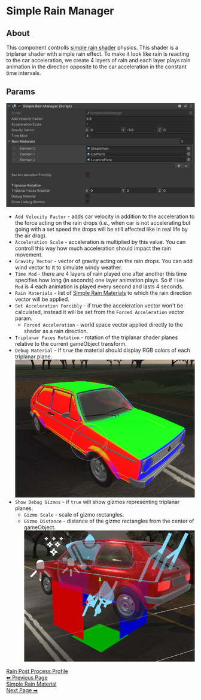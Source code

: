 # Simple Rain Manager

## About
This component controlls [simple rain shader](/SimpleRainMaterial) physics. This shader is a triplanar shader with simple rain effect. To make it look like rain is reacting to the car acceleration, we create 4 layers of rain and each layer plays rain animation in the direction opposite to the car acceleration in the constant time intervals.

## Params
<img src="_media/simple_rain_manager.png" alt="Simple Rain Manager" width="800" />

- `Add Velocity Factor` - adds car velocity in addition to the acceleration to the force acting on the rain drops (i.e., when car is not accelerating but going with a set speed the drops will be still affected like in real life by the air drag).
- `Acceleration Scale` - acceleration is multiplied by this value. You can controll this way how much acceleration should impact the rain movement.
- `Gravity Vector` - vector of gravity acting on the rain drops. You can add wind vector to it to simulate windy weather.
- `Time Mod` - there are 4 layers of rain played one after another this time specifies how long (in seconds) one layer animation plays. So if `Time Mod` is 4 each animation is played every second and lasts 4 seconds.
- `Rain Materials` - list of [Simple Rain Materials](/SimpleRainMaterial) to which the rain direction vector will be applied.
- `Set Acceleration Forcibly` - if true the acceleration vector won't be calculated, instead it will be set from the `Forced Acceleration` vector param.
  - `Forced Acceleration` - world space vector applied directly to the shader as a rain direction.
- `Triplanar Faces Rotation` - rotation of the triplanar shader planes relative to the current gameObject transform.
- `Debug Material` - if `true` the material should display RGB colors of each triplanar plane.<br/>
  <img src="_media/simple_debug_material.png" alt="Simple Rain Debug Material" width="800" />
- `Show Debug Gizmos` - if `true` will show gizmos representing triplanar planes.
  - `Gizmo Scale` - scale of gizmo rectangles.
  - `Gizmo Distance` - distance of the gizmo rectangles from the center of gameObject.<br/>
  <img src="_media/simple_debug_gizmos.png" alt="Simple Rain Debug Gizmos" width="800" /><br/>


<div class="page-nav">
  <a href="#/RainPostProcess" class="prev">
    <div class="title">Rain Post Process Profile</div>
    <div class="subtitle">⬅ Previous Page</div>
  </a>
  <a href="#/SimpleRainMaterial" class="next">
    <div class="title">Simple Rain Material</div>
    <div class="subtitle">Next Page ➡</div>
  </a>
</div>

